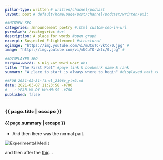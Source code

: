 ```yaml
---
pillar-type: written # written/channel/podcast
layout: post # default/home/page/post/channel/podcast/written/exit

##HIDDEN SEO
categories: announcement poetry #.html custom-seo-in-url
permalink: /:categories #url
description: A place for words #open graph
excerpt: Suspected Enlightenment #structured
ogimage: "https://img.youtube.com/vi/mUCuTO-vktc/0.jpg" #
image: "https://img.youtube.com/vi/mUCuTO-vktc/0.jpg" #

##DISPLAYED SEO
marquee-words: A Big Fat Word Post #h1
title: "The First Poet" #page link & bookmark name & rank
summary: "A place to start is always where to begin" #displayed next to date

##PUB 2021-03-21-final_21080_yt+3.md
date: 2021-03-07 11:23:58 -0700
#___: YEAR-MN-DY HH:MM:SS -0700
published: false
---
```

<h3 class="post-title">{{ page.title | escape }}</h3>
<h4 class="post-title">{{ page.summary | escape }}</h4>

- And then there was the normal part.

[![Experimental Media](https://img.youtube.com/vi/mUCuTO-vktc/0.jpg)](https://www.youtube.com/watch?v=mUCuTO-vktc "Blower Fan Ambient Sleeping Noise")

and then after the [thig](http://gibberish.cyou)...